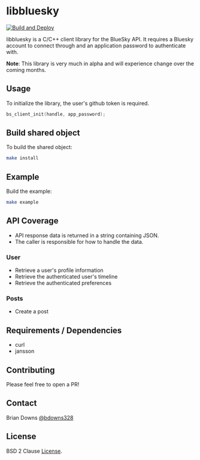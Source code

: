 # libbluesky

[![Build and Deploy](https://github.com/briandowns/libbluesky/actions/workflows/main.yml/badge.svg)](https://github.com/briandowns/libbluesky/actions/workflows/main.yml/badge.svg)

libbluesky is a C/C++ client library for the BlueSky API. It requires a Bluesky account to connect through and an application password to authenticate with.


**Note**: This library is very much in alpha and will experience change over the coming months. 

## Usage

To initialize the library, the user's github token is required.

```c
bs_client_init(handle, app_password);
```

## Build shared object

To build the shared object:

```sh
make install
```

## Example 

Build the example:

```sh
make example
```
## API Coverage

* API response data is returned in a string containing JSON.
* The caller is responsible for how to handle the data.

### User

* Retrieve a user's profile information
* Retrieve the authenticated user's timeline
* Retrieve the authenticated preferences

### Posts

* Create a post

## Requirements / Dependencies

* curl
* jansson

## Contributing

Please feel free to open a PR!

## Contact

Brian Downs [@bdowns328](http://twitter.com/bdowns328)

## License

BSD 2 Clause [License](/LICENSE).

